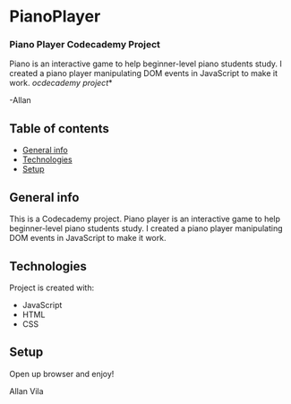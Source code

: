 # PianoPlayer
### Piano Player Codecademy Project
Piano is an interactive game to help  beginner-level piano students study. I created a piano player manipulating DOM events in JavaScript to make it work. 
*ocdecademy project**

-Allan

## Table of contents
* [General info](#general-info)
* [Technologies](#technologies)
* [Setup](#setup)
## General info
This is a Codecademy project. Piano player is an interactive game to help  beginner-level piano students study. I created a piano player manipulating DOM events in JavaScript to make it work. 
	
## Technologies
Project is created with:
* JavaScript
* HTML
* CSS
	
## Setup
Open up browser and enjoy!


Allan Vila

